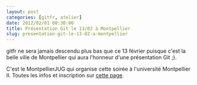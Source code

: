 ```yaml
---
layout: post
categories: [gitfr, atelier]
date: 2012/02/01 00:30:00
title: Présentation Git le 13/02 à Montpellier
slug: presentation-git-le-13-02-a-montpellier
---
```


gitfr ne sera jamais descendu plus bas que ce 13 février puisque c'est la
belle ville de Montpellier qui aura l'honneur d'une présentation Git ;).

C'est le MontpellierJUG qui organise cette soirée à l'université Montpellier
II. Toutes les infos et inscription sur [cette page](https://www.eventbrite.com/event/2870566943?nomo=1).
